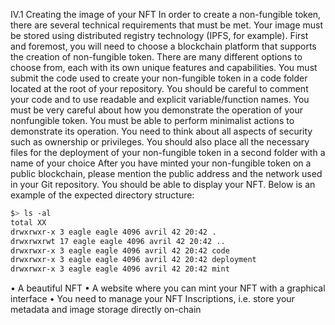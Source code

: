 IV.1 Creating the image of your NFT
In order to create a non-fungible token, there are several technical requirements that
must be met.
Your image must be stored using distributed registry technology
(IPFS, for example).
First and foremost, you will need to choose a blockchain platform that supports the
creation of non-fungible token. There are many different options to choose from, each
with its own unique features and capabilities.
You must submit the code used to create your non-fungible token in a code folder
located at the root of your repository. You should be careful to comment your code and
to use readable and explicit variable/function names.
You must be very careful about how you demonstrate the operation of your nonfungible token. You must be able to perform minimalist actions to demonstrate its
operation. You need to think about all aspects of security such as ownership or privileges.
You should also place all the necessary files for the deployment of your non-fungible token
in a second folder with a name of your choice
After you have minted your non-fungible token on a public blockchain, please mention
the public address and the network used in your Git repository. You should be able to
display your NFT.
Below is an example of the expected directory structure:
```bash
$> ls -al
total XX
drwxrwxr-x 3 eagle eagle 4096 avril 42 20:42 .
drwxrwxrwt 17 eagle eagle 4096 avril 42 20:42 ..
drwxrwxr-x 3 eagle eagle 4096 avril 42 20:42 code
drwxrwxr-x 3 eagle eagle 4096 avril 42 20:42 deployment
drwxrwxr-x 3 eagle eagle 4096 avril 42 20:42 mint
```
• A beautiful NFT
• A website where you can mint your NFT with a graphical interface
• You need to manage your NFT Inscriptions, i.e. store your metadata and image
storage directly on-chain
